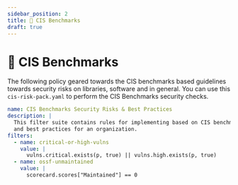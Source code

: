 ```yaml
---
sidebar_position: 2
title: 🧰 CIS Benchmarks
draft: true
---
```


# 🧰 CIS Benchmarks

The following policy geared towards the CIS benchmarks based guidelines towards security risks on libraries, software and in general. You can use this `cis-risk-pack.yaml` to perform the CIS Benchmarks security checks.

```yaml title="cis-risk-pack.yaml"
name: CIS Benchmarks Security Risks & Best Practices
description: |
  This filter suite contains rules for implementing based on CIS benchmarks
  and best practices for an organization.
filters:
  - name: critical-or-high-vulns
    value: |
      vulns.critical.exists(p, true) || vulns.high.exists(p, true)
  - name: ossf-unmaintained
    value: |
      scorecard.scores["Maintained"] == 0
```
